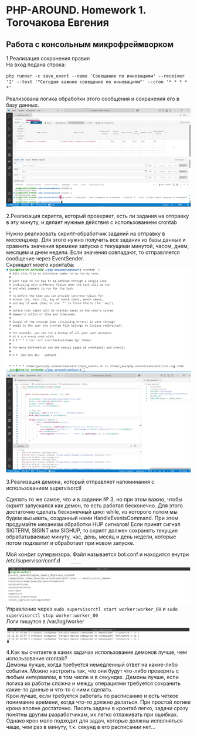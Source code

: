 # PHP-AROUND. Homework 1. Тогочакова Евгения
## Работа с консольным микрофреймворком
1.Реализация сохранения правил<br>
На вход подана строка:
```
php runner -c save_event --name 'Совещание по инновациям' --receiver '1' --text '"Сегодня важное совещание по инновациям"' --cron '* * * * *'
```

Реализована логика обработки этого сообщения и сохранения его в базу данных.
![Иллюстрация](screenshots/screenshot1.png)

2.Реализация скрипта, который проверяет, есть ли задания на отправку в эту минуту, и делает нужные действия с использованием crontab

Нужно реализовать скрипт-обработчик заданий на отправку в мессенджер.
Для этого нужно получить все задания из базы данных и сравнить значения времени запуска с текущими минутой, часом, днем, месяцем и днем недели. 
Если значения совпадают, то отправляется сообщение через EventSender.<br>
Скриншот моего кронтаба:<br>
![Иллюстрация](screenshots/screenshot2.png)
![Иллюстрация](screenshots/screenshot3.png)

3.Реализация демона, который отправляет напоминания с использованием supervisorctl

Сделать то же самое, что и в задании № 3, но при этом важно, чтобы скрипт запускался как демон, то есть работал бесконечно. 
Для этого достаточно сделать бесконечный цикл while, из которого потом мы будем вызывать, созданный нами HandleEventsCommand. 
При этом продумайте механизм обработки HUP сигналов!
Если принят сигнал SIGTERM, SIGINT или SIGHUP, то скрипт должен сохранять текущие обрабатываемые минуту, час, день, месяц и день недели, которые потом подхватит и обработает при новом запуске.

Мой конфиг супервизора. Файл называется bot.conf и находится внутри /etc/supervisor/conf.d
![Иллюстрация](screenshots/screenshot4.png)
<br>Управление через ```sudo supervisorctl start worker:worker_00```  и ```sudo supervisorctl stop worker:worker_00```               
Логи пишутся в /var/log/worker
![Иллюстрация](screenshots/screenshot5.png)

4.Как вы считаете в каких задачах использование демонов лучше, чем использование crontab?<br>
Демоны лучше, когда требуется немедленный ответ на какие-либо события. Можно настроить так, что они будут что-либо проверять с любым интервалом, в том числе и в секундах. Демоны лучше, если логика их работы сложна и между операциями требуется сохранить какие-то данные и что-то с ними сделать.<br>
Крон лучше, если требуется работать по расписанию и есть четкое понимание времени, когда что-то должно делаться. При простой логике крона вполне достаточно. Писать задачи в кронтаб легко, задачи сразу понятны другим разработчикам, их легко отлаживать при ошибках. Однако крон мало подходит для задач, которые должны исполняться чаще, чем раз в минуту, т.к. секунд в его расписании нет...